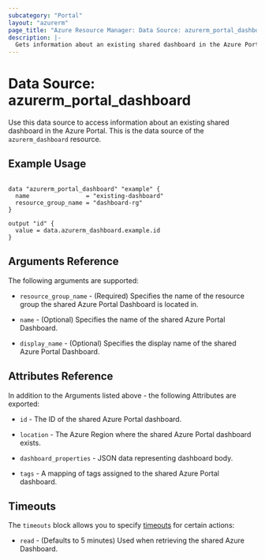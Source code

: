 ```yaml
---
subcategory: "Portal"
layout: "azurerm"
page_title: "Azure Resource Manager: Data Source: azurerm_portal_dashboard"
description: |-
  Gets information about an existing shared dashboard in the Azure Portal.
---
```


# Data Source: azurerm_portal_dashboard

Use this data source to access information about an existing shared dashboard in the Azure Portal. This is the data source of the `azurerm_dashboard` resource.

## Example Usage

```hcl

data "azurerm_portal_dashboard" "example" {
  name                = "existing-dashboard"
  resource_group_name = "dashboard-rg"
}

output "id" {
  value = data.azurerm_dashboard.example.id
}
```

## Arguments Reference

The following arguments are supported:

* `resource_group_name` - (Required) Specifies the name of the resource group the shared Azure Portal Dashboard is located in.

* `name` - (Optional) Specifies the name of the shared Azure Portal Dashboard.

* `display_name` - (Optional) Specifies the display name of the shared Azure Portal Dashboard.

## Attributes Reference

In addition to the Arguments listed above - the following Attributes are exported:

* `id` - The ID of the shared Azure Portal dashboard.

* `location` - The Azure Region where the shared Azure Portal dashboard exists.

* `dashboard_properties` - JSON data representing dashboard body.

* `tags` - A mapping of tags assigned to the shared Azure Portal dashboard.

## Timeouts

The `timeouts` block allows you to specify [timeouts](https://www.terraform.io/language/resources/syntax#operation-timeouts) for certain actions:

* `read` - (Defaults to 5 minutes) Used when retrieving the shared Azure Dashboard.

